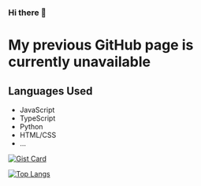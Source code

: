 ### Hi there 👋
# My previous GitHub page is currently unavailable

## Languages Used

- JavaScript
- TypeScript
- Python
- HTML/CSS
- ...

[![Gist Card](https://github-readme-stats.vercel.app/api/gist?id=bbfce31e0217a3689c8d961a356cb10d)](https://gist.github.com/Yizack/bbfce31e0217a3689c8d961a356cb10d/)


[![Top Langs](https://github-readme-stats.vercel.app/api/top-langs/?username=maryamHabibpourr&layout=donut)](https://github.com/anuraghazra/github-readme-stats)


<!--
**maryamHabibpourr/maryamHabibpourr** is a ✨ _special_ ✨ repository because its `README.md` (this file) appears on your GitHub profile.

Here are some ideas to get you started:

- 🔭 I’m currently working on ...
- 🌱 I’m currently learning ...
- 👯 I’m looking to collaborate on ...
- 🤔 I’m looking for help with ...
- 💬 Ask me about ...
- 📫 How to reach me: ...
- 😄 Pronouns: ...
- ⚡ Fun fact: ...
-->
